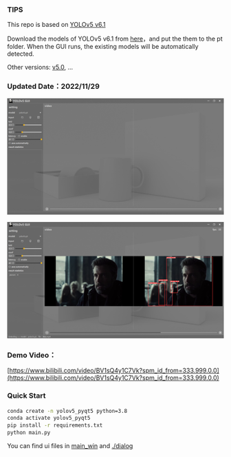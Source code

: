 ### TIPS

This repo is based on [YOLOv5 v6.1](https://github.com/ultralytics/yolov5/tree/v6.1)

Download the models of  YOLOv5 v6.1 from [here](https://github.com/ultralytics/yolov5/releases/tag/v6.1)，and put the them to the pt folder. When the GUI runs, the existing models will be automatically detected.

Other versions: [v5.0](https://github.com/Javacr/PyQt5-YOLOv5/tree/yolov5_v5.0), ...

### Updated Date：2022/11/29
![GUI](./imgs/GUI.png)

![RUNNING](./imgs/Running.png)

### Demo Video：
[https://www.bilibili.com/video/BV1sQ4y1C7Vk?spm_id_from=333.999.0.0](https://www.bilibili.com/video/BV1sQ4y1C7Vk?spm_id_from=333.999.0.0)

### Quick Start

```bash
conda create -n yolov5_pyqt5 python=3.8
conda activate yolov5_pyqt5
pip install -r requirements.txt
python main.py
```
You can find ui files in [main_win](./main_win) and [./dialog](dialog)


